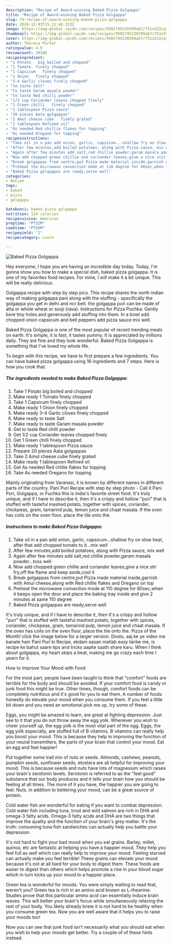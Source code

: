 ```yaml
---
description: "Recipe of Award-winning Baked Pizza Golgappa"
title: "Recipe of Award-winning Baked Pizza Golgappa"
slug: 79-recipe-of-award-winning-baked-pizza-golgappa
date: 2020-12-03T15:11:40.313Z
image: https://img-global.cpcdn.com/recipes/9501795230399ab7/751x532cq70/baked-pizza-golgappa-recipe-main-photo.jpg
thumbnail: https://img-global.cpcdn.com/recipes/9501795230399ab7/751x532cq70/baked-pizza-golgappa-recipe-main-photo.jpg
cover: https://img-global.cpcdn.com/recipes/9501795230399ab7/751x532cq70/baked-pizza-golgappa-recipe-main-photo.jpg
author: Theresa Porter
ratingvalue: 4.9
reviewcount: 30188
recipeingredient:
- "1 Potato   big boiled and chopped"
- "1 Tomato  finely chopped"
- "1 Capsicum   finely chopped"
- "1 Onion   finely chopped"
- "3-4 Garlic cloves finely chopped"
- "to taste Salt"
- "to taste Garam masala powder"
- "to taste Red chilli powder"
- "1/2 cup Coriander leaves chopped finely"
- "1 Green chilli   finely chopped"
- "1 tablespoon Pizza sauce"
- "20 pieces Aata golgappas"
- "2 Amul cheese cube   finely grated"
- "1 tablespoon Refined oil"
- "As needed Red chillie flakes for topping"
- "As needed Oregano for topping"
recipeinstructions:
- "Take oil in a pan add onion, garlic, capsicum...shallow fry on slow heat, after that add chopped tomato to it...mix well"
- "After few minutes,add boiled potatoes, along with Pizza sauce, mix well"
- "Again after few minutes add salt,red chillie powder,garam masala powder...toss well"
- "Now add chopped green chillie and coriander leaves,give a nice stir fry,off the flame and keep aside,cool it"
- "Break golgappas from centre,put Pizza made material inside,garnish with Amul cheese,along with Red chillie flakes and Oregano on top"
- "Preheat the microwave convection mode at 110 degree for 60sec,when it beeps open the door and place the baking tray inside and give 2 minutes at same 110 degree"
- "Baked Pizza golgappas are ready,serve well"
categories:
- Recipe
tags:
- baked
- pizza
- golgappa

katakunci: baked pizza golgappa 
nutrition: 124 calories
recipecuisine: American
preptime: "PT32M"
cooktime: "PT45M"
recipeyield: "1"
recipecategory: Lunch

---
```



![Baked Pizza Golgappa](https://img-global.cpcdn.com/recipes/9501795230399ab7/751x532cq70/baked-pizza-golgappa-recipe-main-photo.jpg)

Hey everyone, I hope you are having an incredible day today. Today, I'm gonna show you how to make a special dish, baked pizza golgappa. It is one of my favorites food recipes. For mine, I will make it a bit unique. This will be really delicious.

Golgappa recipe with step by step pics. This recipe shares the north indian way of making golgappa pani along with the stuffing - specifically the golgappa you get in delhi and ncr belt. the golgappa puri can be made of atta or whole wheat or sooji (rava). Instructions for Pizza Puchka: Gently bore tiny holes and generously add stuffing into them. In a bowl add chopped onion capsicum and bell peppers add pizza sauce mix well.

Baked Pizza Golgappa is one of the most popular of recent trending meals on earth. It's simple, it is fast, it tastes yummy. It is appreciated by millions daily. They are fine and they look wonderful. Baked Pizza Golgappa is something that I've loved my whole life.


To begin with this recipe, we have to first prepare a few ingredients. You can have baked pizza golgappa using 16 ingredients and 7 steps. Here is how you cook that.

<!--inarticleads1-->

##### The ingredients needed to make Baked Pizza Golgappa:

1. Take 1 Potato   big boiled and chopped
1. Make ready 1 Tomato  finely chopped
1. Take 1 Capsicum   finely chopped
1. Make ready 1 Onion   finely chopped
1. Make ready 3-4 Garlic cloves finely chopped
1. Make ready to taste Salt
1. Make ready to taste Garam masala powder
1. Get to taste Red chilli powder
1. Get 1/2 cup Coriander leaves chopped finely
1. Get 1 Green chilli   finely chopped
1. Make ready 1 tablespoon Pizza sauce
1. Prepare 20 pieces Aata golgappas
1. Take 2 Amul cheese cube   finely grated
1. Make ready 1 tablespoon Refined oil
1. Get As needed Red chillie flakes for topping
1. Take As needed Oregano for topping


Mainly originating from Varanasi, it is known by different names in different parts of the country. Pani Puri Recipe with step by step photo - Call it Pani Puri, Golgappa, or Fuchka this is India&#39;s favorite street food. It&#39;s truly unique, and if I have to describe it, then it&#39;s a crispy and hollow &#34;puri&#34; that is stuffed with tasteful mashed potato, together with spices, coriander, chickpeas, gram, tamarind pulp, lemon juice and chaat masala. If the oven has coils on the oven floor, place the tile onto the. 

<!--inarticleads2-->

##### Instructions to make Baked Pizza Golgappa:

1. Take oil in a pan add onion, garlic, capsicum...shallow fry on slow heat, after that add chopped tomato to it...mix well
1. After few minutes,add boiled potatoes, along with Pizza sauce, mix well
1. Again after few minutes add salt,red chillie powder,garam masala powder...toss well
1. Now add chopped green chillie and coriander leaves,give a nice stir fry,off the flame and keep aside,cool it
1. Break golgappas from centre,put Pizza made material inside,garnish with Amul cheese,along with Red chillie flakes and Oregano on top
1. Preheat the microwave convection mode at 110 degree for 60sec,when it beeps open the door and place the baking tray inside and give 2 minutes at same 110 degree
1. Baked Pizza golgappas are ready,serve well


It&#39;s truly unique, and if I have to describe it, then it&#39;s a crispy and hollow &#34;puri&#34; that is stuffed with tasteful mashed potato, together with spices, coriander, chickpeas, gram, tamarind pulp, lemon juice and chaat masala. If the oven has coils on the oven floor, place the tile onto the. Pizza of the Month! click the image below for a larger version. Dosto, aaj ke ye video me banate hain Pani Puri ki Recipe, ekdam aasan matlab easy tarike me, is recipe ke bahut saare tips and tricks aapke saath share karu. When I think about golgappa, my heart skips a beat, making me go crazy each time I yearn for it. 

How to Improve Your Mood with Food


For the most part, people have been taught to think that "comfort" foods are terrible for the body and should be avoided. If your comfort food is candy or junk food this might be true. Other times, though, comfort foods can be completely nutritious and it's good for you to eat them. A number of foods honestly do elevate your mood when you consume them. If you feel a little bit down and you need an emotional pick me up, try some of these.

Eggs, you might be amazed to learn, are great at fighting depression. Just see to it that you do not throw away the egg yolk. Whenever you wish to cheer yourself up, the egg yolk is the most vital part of the egg. Eggs, the egg yolk especially, are stuffed full of B vitamins. B vitamins can really help you boost your mood. This is because they help in improving the function of your neural transmitters, the parts of your brain that control your mood. Eat an egg and feel happier!

Put together some trail mix of nuts or seeds. Almonds, cashews, peanuts, pumpkin seeds, sunflower seeds, etcetera are all helpful for improving your mood. This is because seeds and nuts have lots of magnesium which raises your brain's serotonin levels. Serotonin is referred to as the "feel good" substance that our body produces and it tells your brain how you should be feeling at all times. The more of it you have, the happier you are going to feel. Nuts, in addition to bettering your mood, can be a great source of protein.

Cold water fish are wonderful for eating if you want to combat depression. Cold water fish including tuna, trout and wild salmon are rich in DHA and omega-3 fatty acids. Omega-3 fatty acids and DHA are two things that improve the quality and the function of your brain's grey matter. It's the truth: consuming tuna fish sandwiches can actually help you battle your depression. 

It's not hard to fight your bad mood when you eat grains. Barley, millet, quinoa, etc are fantastic at helping you have a happier mood. They help you feel full as well which can really help to improve your mood. Feeling starved can actually make you feel terrible! These grains can elevate your mood because it's not at all hard for your body to digest them. These foods are easier to digest than others which helps promote a rise in your blood sugar which in turn kicks up your mood to a happier place.

Green tea is wonderful for moods. You were simply waiting to read that, weren't you? Green tea is rich in an amino acid known as L-theanine. Studies prove that this particular amino acid can essentially induce brain waves. This will better your brain's focus while simultaneously relaxing the rest of your body. You likely already knew it is not hard to be healthy when you consume green tea. Now you are well aware that it helps you to raise your moods too!

Now you can see that junk food isn't necessarily what you should eat when you wish to help your moods get better. Try  a  couple of  of  these  hints  instead.

